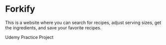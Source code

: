 # Forkify

This is a website where you can search for recipes, adjust serving sizes, get the ingredients, and save your favorite recipes.

Udemy Practice Project
